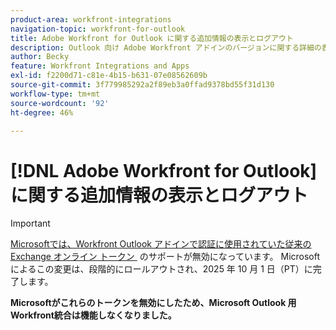 ```yaml
---
product-area: workfront-integrations
navigation-topic: workfront-for-outlook
title: Adobe Workfront for Outlook に関する追加情報の表示とログアウト
description: Outlook 向け Adobe Workfront アドインのバージョンに関する詳細の表示、Web バージョンへの直接の移動、フィードバックの送信、ログアウトを行えます。
author: Becky
feature: Workfront Integrations and Apps
exl-id: f2200d71-c81e-4b15-b631-07e08562609b
source-git-commit: 3f779985292a2f89eb3a0ffad9378bd55f31d130
workflow-type: tm+mt
source-wordcount: '92'
ht-degree: 46%

---
```


# [!DNL Adobe Workfront for Outlook] に関する追加情報の表示とログアウト

>[!IMPORTANT]
>
>[Microsoftでは、Workfront Outlook アドインで認証に使用されていた従来の Exchange オンライン トークン &#x200B;](https://learn.microsoft.com/en-us/office/dev/add-ins/outlook/faq-nested-app-auth-outlook-legacy-tokens) のサポートが無効になっています。 Microsoftによるこの変更は、段階的にロールアウトされ、2025 年 10 月 1 日（PT）に完了します。
>
>**Microsoftがこれらのトークンを無効にしたため、Microsoft Outlook 用Workfront統合は機能しなくなりました。**

